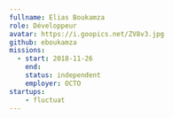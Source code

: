 ```yaml
---
fullname: Elias Boukamza
role: Développeur
avatar: https://i.goopics.net/ZV8v3.jpg
github: eboukamza
missions:
  - start: 2018-11-26
    end:
    status: independent
    employer: OCTO
startups:
    - fluctuat
---
```

